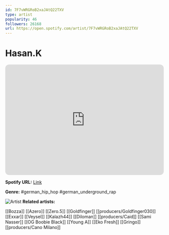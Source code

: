 ```yaml
---
id: 7F7vWRGRoB2xaJAtQ22TXV
type: artist
popularity: 46
followers: 26168
url: https://open.spotify.com/artist/7F7vWRGRoB2xaJAtQ22TXV
---
```

# Hasan.K

<iframe style="border-radius:12px" src="https://open.spotify.com/embed/artist/7F7vWRGRoB2xaJAtQ22TXV" width="100%" height="352" frameBorder="0" allowfullscreen="" allow="autoplay; clipboard-write; encrypted-media; fullscreen; picture-in-picture" loading="lazy"></iframe>

**Spotify URL:** [Link](https://open.spotify.com/artist/7F7vWRGRoB2xaJAtQ22TXV)

**Genre:**  #german_hip_hop #german_underground_rap

![Artist](https://i.scdn.co/image/ab6761610000e5eb75275abc724116bfc078f9f8)
**Related artists:**

[[Bozza]]
[[Azero]]
[[Zero.5]]
[[Goldfinger]]
[[producers/Goldfinger030]]
[[Exxar]]
[[Veysel]]
[[Kalazh44]]
[[Diloman]]
[[producers/Caid]]
[[Sami Nasser]]
[[OG Boobie Black]]
[[Young A]]
[[Eko Fresh]]
[[Gringo]]
[[producers/Cano Milano]]
